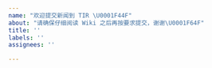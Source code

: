 ```yaml
---
name: "欢迎提交新闻到 TIR \U0001F44F"
about: "请确保仔细阅读 Wiki 之后再按要求提交，谢谢\U0001F64F"
title: ''
labels: ''
assignees: ''

---
```



